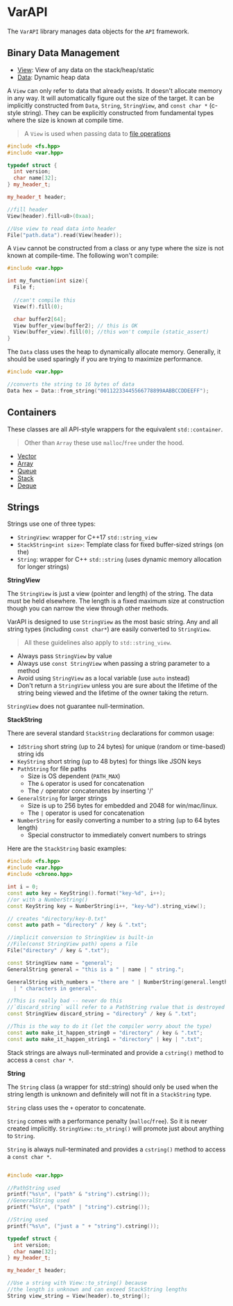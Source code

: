 # VarAPI

The `VarAPI` library manages data objects for the `API` framework.

## Binary Data Management

- [View](include/var/View.hpp): View of any data on the stack/heap/static
- [Data](include/var/Data.hpp): Dynamic heap data

A `View` can only refer to data that already exists. It doesn't allocate memory in any way. It will automatically figure out the size of the target. It can be implicitly constructed from `Data`, `String`, `StringView`, and `const char *` (c-style string). They can be explicitly constructed from fundamental types where the size is known at compile time. 

> A `View` is used when passing data to [file operations](../fsAPI/README.md)

```c++
#include <fs.hpp>
#include <var.hpp>

typedef struct {
  int version;
  char name[32];
} my_header_t;

my_header_t header;

//fill header
View(header).fill<u8>(0xaa);

//Use view to read data into header
File("path.data").read(View(header));
```

A `View` cannot be constructed from a class or any type where the size is not known at compile-time. The following won't compile:

```c++
#include <var.hpp>

int my_function(int size){
  File f;
  
  //can't compile this
  View(f).fill(0);

  char buffer2[64];
  View buffer_view(buffer2); // this is OK
  View(buffer_view).fill(0); //this won't compile (static_assert)
}
```

The `Data` class uses the heap to dynamically allocate memory. Generally, it should be used sparingly if you are trying to maximize performance.


```c++
#include <var.hpp>

//converts the string to 16 bytes of data
Data hex = Data::from_string("00112233445566778899AABBCCDDEEFF");
```

## Containers

These classes are all API-style wrappers for the equivalent `std::container`. 

> Other than `Array` these use `malloc`/`free` under the hood.

- [Vector](include/var/Vector.hpp)
- [Array](include/var/Array.hpp)
- [Queue](include/var/Queue.hpp)
- [Stack](include/var/Stack.hpp)
- [Deque](include/var/Deque.hpp)


## Strings

Strings use one of three types:

- `StringView`: wrapper for C++17 `std::string_view`
- `StackString<int size>`: Template class for fixed buffer-sized strings (on the)
- `String`: wrapper for C++ `std::string` (uses dynamic memory allocation for longer strings)

**StringView**

The `StringView` is just a view (pointer and length) of the string. The data must be held elsewhere. The length is a fixed maximum size at construction though you can narrow the view through other methods.

VarAPI is designed to use `StringView` as the most basic string. Any and all string types (including `const char*`) are easily converted to `StringView`.

> All these guidelines also apply to `std::string_view`.

- Always pass `StringView` by value
- Always use `const StringView` when passing a string parameter to a method
- Avoid using `StringView` as a local variable (use `auto` instead)
- Don't return a `StringView` unless you are sure about the lifetime of the string being viewed and the lifetime of the owner taking the return.

`StringView` does not guarantee null-termination.

**StackString**

There are several standard `StackString` declarations for common usage:

- `IdString` short string (up to 24 bytes) for unique (random or time-based) string ids
- `KeyString` short string (up to 48 bytes) for things like JSON keys
- `PathString` for file paths
  - Size is OS dependent (`PATH_MAX`)
  - The `&` operator is used for concatenation
  - The `/` operator concatenates by inserting '/'
- `GeneralString` for larger strings
  - Size is up to 256 bytes for embedded and 2048 for win/mac/linux.
  - The `|` operator is used for concatenation
- `NumberString` for easily converting a number to a string (up to 64 bytes length)
  - Special constructor to immediately convert numbers to strings

Here are the `StackString` basic examples:

```c++
#include <fs.hpp>
#include <var.hpp>
#include <chrono.hpp>

int i = 0;
const auto key = KeyString().format("key-%d", i++);
//or with a NumberString()
const KeyString key = NumberString(i++, "key-%d").string_view();

// creates "directory/key-0.txt"
const auto path = "directory" / key & ".txt";

//implicit conversion to StringView is built-in
//File(const StringView path) opens a file
File("directory" / key & ".txt");

const StringView name = "general";
GeneralString general = "this is a " | name | " string.";

GeneralString with_numbers = "there are " | NumberString(general.length())
  | " characters in general".

//This is really bad -- never do this
//`discard_string` will refer to a PathString rvalue that is destroyed
const StringView discard_string = "directory" / key & ".txt";

//This is the way to do it (let the compiler worry about the type)
const auto make_it_happen_string0 = "directory" / key & ".txt";
const auto make_it_happen_string1 = "directory" | key | ".txt";
```

Stack strings are always null-terminated and provide a `cstring()` method to access a `const char *`.

**String**

The `String` class (a wrapper for std::string) should only be used when the string length is unknown and definitely will not fit in a `StackString` type.

`String` class uses the `+` operator to concatenate.

`String` comes with a performance penalty (`malloc`/`free`). So it is never created implicitly. `StringView::to_string()` will promote just about anything to `String`.

`String` is always null-terminated and provides a `cstring()` method to access a `const char *`.

```c++

#include <var.hpp>

//PathString used
printf("%s\n", ("path" & "string").cstring());
//GeneralString used
printf("%s\n", ("path" | "string").cstring());

//String used
printf("%s\n", ("just a " + "string").cstring());

typedef struct {
  int version;
  char name[32];
} my_header_t;

my_header_t header;

//Use a string with View::to_string() because
//the length is unknown and can exceed StackString lengths
String view_string = View(header).to_string();
```
